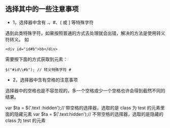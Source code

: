 ## 选择其中的一些注意事项 ##

* 1，选择器中含有 .、#、( 或 ] 等特殊字符

遇到此类特殊字符，如果按照普通的方式去处理就会出错，解决的方法是使用转义符转义。
如

    <div id="id#b">bb</div>

需要按下面的方式获取到元素：

    $("#id\\#b"); // 转义特殊字符 #

* 2，选择器中含有空格的注意事项

选择器中的空格也是不容忽视的，多一个空格或少一个空格也许会得到截然不同的结果。

var $ta = $('.text :hidden');// 带空格的选择器，选取的是 class 为 test 的元素里面的隐藏元素
var $ta = $('.text:hidden');// 不带空格的选择器，选取的是隐藏的 class 为 test 的元素